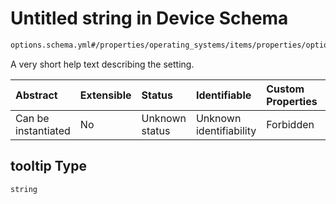 # Untitled string in Device Schema

```txt
options.schema.yml#/properties/operating_systems/items/properties/options/items/properties/tooltip
```

A very short help text describing the setting.

| Abstract            | Extensible | Status         | Identifiable            | Custom Properties | Additional Properties | Access Restrictions | Defined In                                                          |
| :------------------ | :--------- | :------------- | :---------------------- | :---------------- | :-------------------- | :------------------ | :------------------------------------------------------------------ |
| Can be instantiated | No         | Unknown status | Unknown identifiability | Forbidden         | Allowed               | none                | [device.schema.json*](../device.schema.json "open original schema") |

## tooltip Type

`string`
